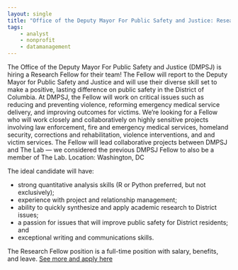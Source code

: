 ```yaml
---
layout: single
title: "Office of the Deputy Mayor For Public Safety and Justice: Research Fellow"
tags: 
    - analyst
    - nonprofit
    - datamanagement
---
```


The Office of the Deputy Mayor For Public Safety and Justice (DMPSJ) is hiring a Research Fellow for their team! The Fellow will report to the Deputy Mayor for Public Safety and Justice and will use their diverse skill set to make a positive, lasting difference on public safety in the District of Columbia. At DMPSJ, the Fellow will work on critical issues such as reducing and preventing violence, reforming emergency medical service delivery, and improving outcomes for victims. We’re looking for a Fellow who will work closely and collaboratively on highly sensitive projects involving law enforcement, fire and emergency medical services, homeland security, corrections and rehabilitation, violence interventions, and and victim services. The Fellow will lead collaborative projects between DMPSJ and The Lab — we considered the previous DMPSJ Fellow to also be a member of The Lab.
Location: Washington, DC 

The ideal candidate will have:
* strong quantitative analysis skills (R or Python preferred, but not exclusively);
* experience with project and relationship management;
* ability to quickly synthesize and apply academic research to District issues;
* a passion for issues that will improve public safety for District residents; and
* exceptional writing and communications skills.

The Research Fellow position is a full-time position with salary, benefits, and leave.
[See more and apply here](https://mailchi.mp/34cb1b099f87/were-hiring-489291?e=b027c4e66a)
